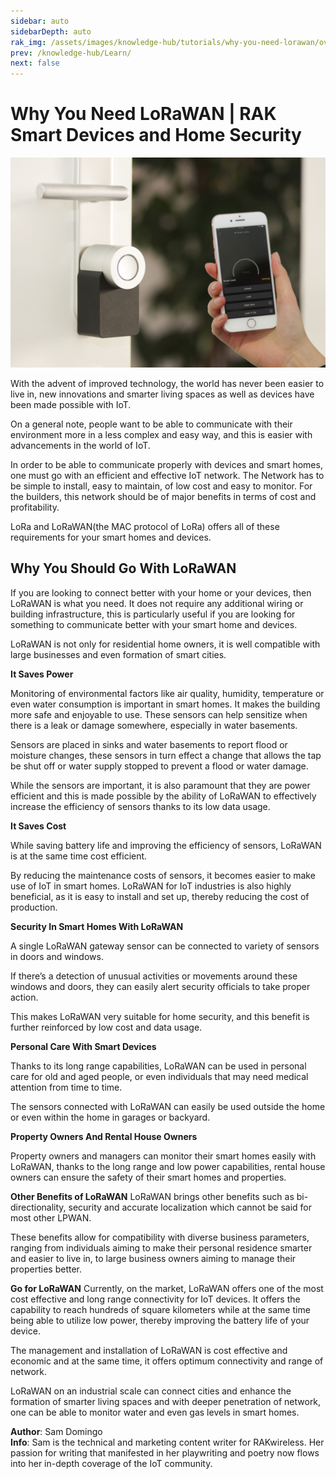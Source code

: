 ```yaml
---
sidebar: auto
sidebarDepth: auto
rak_img: /assets/images/knowledge-hub/tutorials/why-you-need-lorawan/overview.jpg
prev: /knowledge-hub/Learn/
next: false
---
```


# Why You Need LoRaWAN | RAK Smart Devices and Home Security

![Overview](/assets/images/knowledge-hub/tutorials/why-you-need-lorawan/overview.jpg)

With the advent of improved technology, the world has never been easier to live in, new innovations and smarter living spaces as well as devices have been made possible with IoT.

On a general note, people want to be able to communicate with their environment more in a less complex and easy way, and this is easier with advancements in the world of IoT.

In order to be able to communicate properly with devices and smart homes, one must go with an efficient and effective IoT network. The Network has to be simple to install, easy to maintain, of low cost and easy to monitor. For the builders, this network should be of major benefits in terms of cost and profitability.

LoRa and LoRaWAN(the MAC protocol of LoRa)  offers all of these requirements for your smart homes and devices.

## Why You Should Go With LoRaWAN

If you are looking to connect better with your home or your devices, then LoRaWAN is what you need. It does not require any additional wiring or building infrastructure, this is particularly useful if you are looking for something to communicate better with your smart home and devices.

LoRaWAN is not only for residential home owners, it is well compatible with large businesses and even formation of smart cities.

<b>It Saves Power</b>

Monitoring of environmental factors like air quality, humidity, temperature or even water consumption is important in smart homes. It makes the building more safe and enjoyable to use. These sensors can help sensitize when there is a leak or damage somewhere, especially in water basements.

Sensors are placed in sinks and water basements to report flood or moisture changes, these sensors in turn effect a change that allows the tap be shut off or water supply stopped to prevent a flood or water damage.

While the sensors are important, it is also paramount that they are power efficient and this is made possible by the ability of LoRaWAN to effectively increase the efficiency of sensors thanks to its low data usage.

<b>It Saves Cost</b>

While saving battery life and improving the efficiency of sensors, LoRaWAN is at the same time cost efficient.

By reducing the maintenance costs of sensors, it becomes easier to make use of IoT in smart homes. LoRaWAN for IoT industries is also highly beneficial, as it is easy to install and set up, thereby reducing the cost of production.

<b>Security In Smart Homes With LoRaWAN</b>

A single LoRaWAN gateway sensor can be connected to variety of sensors in doors and windows.

If there’s a detection of unusual activities or movements around these windows and doors, they can easily alert security officials to take proper action.

This makes LoRaWAN very suitable for home security, and this benefit is further reinforced by low cost and data usage.

<b>Personal Care With Smart Devices</b>

Thanks to its long range capabilities, LoRaWAN can be used in personal care for old and aged people, or even individuals that may need medical attention from time to time.

The sensors connected with LoRaWAN can easily be used outside the home or even within the home in garages or backyard.

<b>Property Owners And Rental House Owners</b>

Property owners and managers can monitor their smart homes easily with LoRaWAN, thanks to the long range and low power capabilities, rental house owners can ensure the safety of their smart homes and properties.

<b>Other Benefits of LoRaWAN</b>
LoRaWAN brings other benefits such as bi-directionality, security and accurate localization which cannot be said for most other LPWAN.

These benefits allow for compatibility with diverse business parameters, ranging from individuals aiming to make their personal residence smarter and easier to live in, to large business owners aiming to manage their properties better.

<b>Go for LoRaWAN</b>
Currently, on the market, LoRaWAN offers one of the most cost effective and long range connectivity for IoT devices. It offers the capability to reach hundreds of square kilometers while at the same time being able to utilize low power, thereby improving the battery life of your device.

The management and installation of LoRaWAN is cost effective and economic and at the same time, it offers optimum connectivity and range of network.

LoRaWAN on an industrial scale can connect cities and enhance the formation of smarter living spaces and with deeper penetration of network, one can be able to monitor water and even gas levels in smart homes.

**Author**: Sam Domingo<br>
**Info**: Sam is the technical and marketing content writer for RAKwireless. Her passion for writing that manifested in her playwriting and poetry now flows into her in-depth coverage of the IoT community.